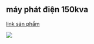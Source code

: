 ## máy phát điện 150kva
[link sản phẩm](https://mayphatdienvietnhat.vn/san-pham/may-phat-dien-cummins-power-generation-150kva.html)


![](https://i.imgur.com/EgfmMYM.png)
